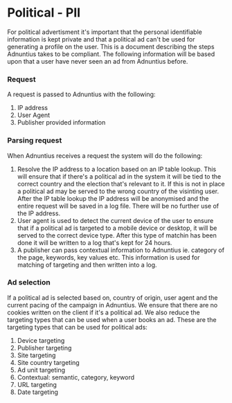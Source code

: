 # Political - PII

For political advertisment it's important that the personal identifiable information is kept private and that a political ad can't be used for generating a profile on the user. This is a document describing the steps Adnuntius takes to be compliant. The following information will be based upon that a user have never seen an ad from Adnuntius before.

### Request

A request is passed to Adnuntius with the following:

1. IP address
2. User Agent
3. Publisher provided information



### Parsing request

When Adnuntius receives a request the system will do the following:

1. Resolve the IP address to a location based on an IP table lookup. This will ensure that if there's a political ad in the system it will be tied to the correct country and the election that's relevant to it. If this is not in place a political ad may be served to the wrong country of the visinting user. After the IP table lookup the IP address will be anonymised and the entire request will be saved in a log file. There will be no further use of the IP address.
2. User agent is used to detect the current device of the user to ensure that if a political ad is targeted to a mobile device or desktop, it will be served to the correct device type. After this type of matchin has been done it will be written to a log that's kept for 24 hours.
3. A publisher can pass contextual information to Adnuntius  ie. category of the page, keywords, key values etc. This information is used for matching of targeting and then written into a log.



### Ad selection

If a political ad is selected based on, country of origin, user agent and the current pacing of the campaign in Adnuntius. We ensure that there are no cookies written on the client if it's a political ad. We also reduce the targeting types that can be used when a user books an ad. These are the targeting types that can be used for political ads:

1. Device targeting
2. Publisher targeting
3. Site targeting
4. Site country targeting
5. Ad unit targeting
6. Contextual: semantic, category, keyword
7. URL targeting
8. Date targeting

